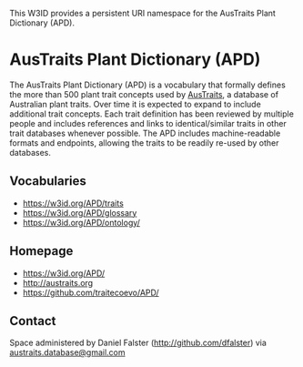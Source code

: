 This W3ID provides a persistent URI namespace for the AusTraits Plant Dictionary (APD).
# AusTraits Plant Dictionary (APD)
The AusTraits Plant Dictionary (APD) is a vocabulary that formally defines the more than 500 plant trait concepts used by [AusTraits](https://austraits.org), a database of Australian plant traits. Over time it is expected to expand to include additional trait concepts. Each trait definition has been reviewed by multiple people and includes references and links to identical/similar traits in other trait databases whenever possible. The APD includes machine-readable formats and endpoints, allowing the traits to be readily re-used by other databases.

## Vocabularies

* https://w3id.org/APD/traits
* https://w3id.org/APD/glossary
* https://w3id.org/APD/ontology/


## Homepage

* https://w3id.org/APD/
* http://austraits.org
* https://github.com/traitecoevo/APD/

## Contact

Space administered by Daniel Falster (http://github.com/dfalster) via <austraits.database@gmail.com>

